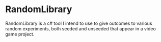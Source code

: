 # RandomLibrary
RandomLibrary is a c# tool I intend to use to give outcomes to various random experiments, both seeded and unseeded that appear in a video game project.
